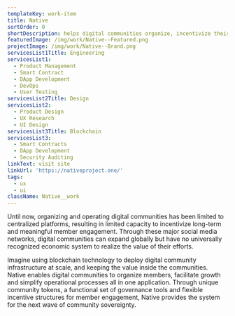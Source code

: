 ```yaml
---
templateKey: work-item
title: Native
sortOrder: 0
shortDescription: helps digital communities organize, incentivize their members and generate revenue in new ways.
featuredImage: /img/work/Native--Featured.png
projectImage: /img/work/Native--Brand.png
servicesList1Title: Engineering
servicesList1:
  - Product Management
  - Smart Contract
  - DApp Development
  - DevOps
  - User Testing
servicesList2Title: Design
servicesList2:
  - Product Design
  - UX Research
  - UI Design
servicesList3Title: Blockchain
servicesList3:
  - Smart Contracts
  - DApp Development
  - Security Auditing
linkText: visit site
linkUrl: 'https://nativeproject.one/'
tags:
  - ux
  - ui
className: Native__work
---
```


Until now, organizing and operating digital communities has been limited to centralized platforms, resulting in limited capacity to incentivize long-term and meaningful member engagement. Through these major social media networks, digital communities can expand globally but have no universally recognized economic system to realize the value of their efforts.

Imagine using blockchain technology to deploy digital community infrastructure at scale, and keeping the value inside the communities. Native enables digital communities to organize members, facilitate growth and simplify operational processes all in one application. Through unique community tokens, a functional set of governance tools and flexible incentive structures for member engagement, Native provides the system for the next wave of community sovereignty.
